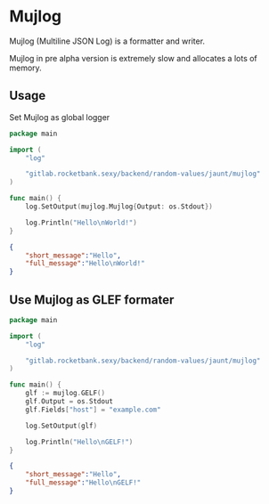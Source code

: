# Mujlog

Mujlog (Multiline JSON Log) is a formatter and writer.

Mujlog in pre alpha version is extremely slow and allocates a lots of memory.

## Usage

Set Mujlog as global logger

```go
package main

import (
    "log"

    "gitlab.rocketbank.sexy/backend/random-values/jaunt/mujlog"
)

func main() {
    log.SetOutput(mujlog.Mujlog{Output: os.Stdout})

    log.Println("Hello\nWorld!")
}
```

```json
{
    "short_message":"Hello",
    "full_message":"Hello\nWorld!"
}
```

## Use Mujlog as GLEF formater

```go
package main

import (
    "log"

    "gitlab.rocketbank.sexy/backend/random-values/jaunt/mujlog"
)

func main() {
	glf := mujlog.GELF()
	glf.Output = os.Stdout
	glf.Fields["host"] = "example.com"

	log.SetOutput(glf)

    log.Println("Hello\nGELF!")
}
```

```json
{
    "short_message":"Hello",
    "full_message":"Hello\nGELF!"
}
```
